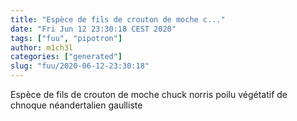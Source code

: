 ```yaml
---
title: "Espèce de fils de crouton de moche c..."
date: "Fri Jun 12 23:30:18 CEST 2020"
tags: ["fuu", "pipotron"]
author: m1ch3l
categories: ["generated"]
slug: "fuu/2020-06-12-23:30:18"
---
```


Espèce de fils de crouton de moche chuck norris poilu végétatif de chnoque néandertalien gaulliste
